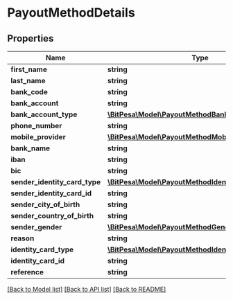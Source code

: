# PayoutMethodDetails

## Properties
Name | Type | Description | Notes
------------ | ------------- | ------------- | -------------
**first_name** | **string** |  | 
**last_name** | **string** |  | 
**bank_code** | **string** |  | 
**bank_account** | **string** |  | 
**bank_account_type** | [**\BitPesa\Model\PayoutMethodBankAccountTypeEnum**](PayoutMethodBankAccountTypeEnum.md) |  | 
**phone_number** | **string** |  | 
**mobile_provider** | [**\BitPesa\Model\PayoutMethodMobileProviderEnum**](PayoutMethodMobileProviderEnum.md) |  | 
**bank_name** | **string** |  | 
**iban** | **string** |  | 
**bic** | **string** |  | [optional] 
**sender_identity_card_type** | [**\BitPesa\Model\PayoutMethodIdentityCardTypeEnum**](PayoutMethodIdentityCardTypeEnum.md) |  | 
**sender_identity_card_id** | **string** |  | 
**sender_city_of_birth** | **string** |  | 
**sender_country_of_birth** | **string** |  | 
**sender_gender** | [**\BitPesa\Model\PayoutMethodGenderEnum**](PayoutMethodGenderEnum.md) |  | 
**reason** | **string** |  | [optional] 
**identity_card_type** | [**\BitPesa\Model\PayoutMethodIdentityCardTypeEnum**](PayoutMethodIdentityCardTypeEnum.md) |  | [optional] 
**identity_card_id** | **string** |  | [optional] 
**reference** | **string** |  | [optional] 

[[Back to Model list]](../README.md#documentation-for-models) [[Back to API list]](../README.md#documentation-for-api-endpoints) [[Back to README]](../README.md)


